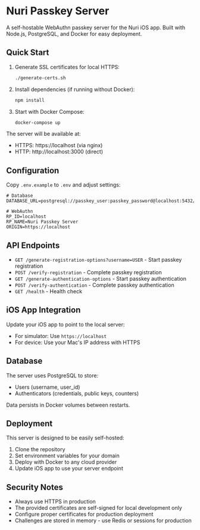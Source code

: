 # Nuri Passkey Server

A self-hostable WebAuthn passkey server for the Nuri iOS app. Built with Node.js, PostgreSQL, and Docker for easy deployment.

## Quick Start

1. Generate SSL certificates for local HTTPS:
   ```bash
   ./generate-certs.sh
   ```

2. Install dependencies (if running without Docker):
   ```bash
   npm install
   ```

3. Start with Docker Compose:
   ```bash
   docker-compose up
   ```

The server will be available at:
- HTTPS: https://localhost (via nginx)
- HTTP: http://localhost:3000 (direct)

## Configuration

Copy `.env.example` to `.env` and adjust settings:

```env
# Database
DATABASE_URL=postgresql://passkey_user:passkey_password@localhost:5432/passkey_db

# WebAuthn
RP_ID=localhost
RP_NAME=Nuri Passkey Server
ORIGIN=https://localhost
```

## API Endpoints

- `GET /generate-registration-options?username=USER` - Start passkey registration
- `POST /verify-registration` - Complete passkey registration
- `GET /generate-authentication-options` - Start passkey authentication
- `POST /verify-authentication` - Complete passkey authentication
- `GET /health` - Health check

## iOS App Integration

Update your iOS app to point to the local server:
- For simulator: Use `https://localhost`
- For device: Use your Mac's IP address with HTTPS

## Database

The server uses PostgreSQL to store:
- Users (username, user_id)
- Authenticators (credentials, public keys, counters)

Data persists in Docker volumes between restarts.

## Deployment

This server is designed to be easily self-hosted:

1. Clone the repository
2. Set environment variables for your domain
3. Deploy with Docker to any cloud provider
4. Update iOS app to use your server endpoint

## Security Notes

- Always use HTTPS in production
- The provided certificates are self-signed for local development only
- Configure proper certificates for production deployment
- Challenges are stored in memory - use Redis or sessions for production